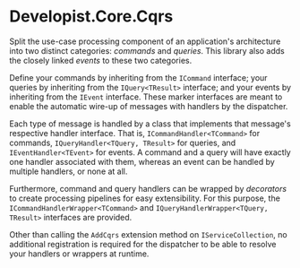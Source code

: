 # Developist.Core.Cqrs
Split the use-case processing component of an application's architecture into two distinct categories: _commands_ and _queries_. This library also adds the closely linked _events_ to these two categories.

Define your commands by inheriting from the `ICommand` interface; your queries by inheriting from the `IQuery<TResult>` interface; and your events by inheriting from the `IEvent` interface. These marker interfaces are meant to enable the automatic wire-up of messages with handlers by the dispatcher.

Each type of message is handled by a class that implements that message's respective handler interface. That is, `ICommandHandler<TCommand>` for commands, `IQueryHandler<TQuery, TResult>` for queries, and `IEventHandler<TEvent>` for events. A command and a query will have exactly one handler associated with them, whereas an event can be handled by multiple handlers, or none at all.

Furthermore, command and query handlers can be wrapped by _decorators_ to create processing pipelines for easy extensibility. For this purpose, the `ICommandHandlerWrapper<TCommand>` and `IQueryHandlerWrapper<TQuery, TResult>` interfaces are provided.

Other than calling the `AddCqrs` extension method on `IServiceCollection`, no additional registration is required for the dispatcher to be able to resolve your handlers or wrappers at runtime.
